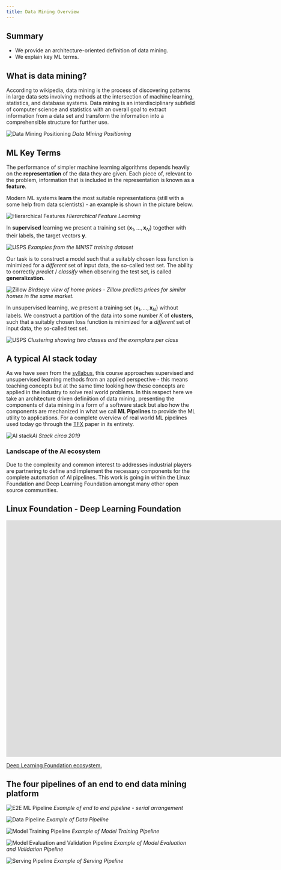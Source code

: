 ```yaml
---
title: Data Mining Overview
---
```



## Summary

* We provide an architecture-oriented definition of data mining.
* We explain key ML terms.

## What is data mining?

According to wikipedia, data mining is the process of discovering patterns in large data sets involving methods at the intersection of machine learning, statistics, and database systems. Data mining is an interdisciplinary subfield of computer science and statistics with an overall goal to extract information from a data set and transform the information into a comprehensible structure for further use.

![Data Mining Positioning](images/ml-ai-categorization.png)
*Data Mining Positioning*

## ML Key Terms
 The performance of simpler machine learning algorithms depends heavily on the **representation** of the data they are given.  Each piece of, relevant to the problem, information that is included in the representation is known as a **feature**.

Modern ML systems **learn** the most suitable representations (still with a some help from data scientists) - an example is shown in the picture below. 

![Hierarchical Features](images/hierarchical-features-classification.png)
*Hierarchical Feature Learning*

In **supervised** learning we present a training set $\{ \mathbf{x}_1, \dots, \mathbf{x}_N \}$ together with their labels, the target vectors $\mathbf{y}$. 

![USPS](images/usps.png)
*Examples from the MNIST training dataset*

Our task is to construct a model such that a suitably chosen loss function is minimized for a *different* set of input data, the so-called test set. The ability to correctly *predict* / *classify* when observing the test set, is called **generalization**.
 
![Zillow](images/home-prices-area.png)
*Birdseye view of home prices - Zillow predicts prices for similar homes in the same market.*

In unsupervised learning, we present a training set $\{ \mathbf{x}_1, \dots, \mathbf{x}_N \}$  without labels. We construct a partition of the data into some number $K$ of **clusters**, such that a suitably chosen loss function is minimized for a *different* set of input data, the so-called test set.

![USPS](images/unsupervised.png)
*Clustering showing two classes and the exemplars per class*

## A typical AI stack today

As we have seen from the [syllabus](docs/syllabus), this course approaches supervised and unsupervised learning methods from an applied perspective - this means teaching concepts but at the same time looking how these concepts are applied in the industry to solve real world problems. In this respect here we take an architecture driven definiition of data mining, presenting the components of data mining in a form of a software stack but also how the components are mechanized in what we call **ML Pipelines** to provide the ML utility to applications. For a complete overview of real world ML pipelines used today go through the [TFX](http://stevenwhang.com/tfx_paper.pdf) paper in its entirety.

![AI stack](images/ai-stack.svg)*AI Stack circa 2019*

### Landscape of the AI ecosystem
Due to the complexity and common interest to addresses industrial players are partnering to define and implement the necessary components for the complete automation of AI pipelines.  This work is going in within the Linux Foundation and Deep Learning Foundation amongst many other open source communities.

<section class="bg-apple">
              <div class="wrap">
                  <h2>Linux Foundation - Deep Learning Foundation</h2>
          <iframe width="2120" height="630" src="https://landscape.lfdl.io/format=landscape&fullscreen=yes" frameborder="0" allowfullscreen></iframe>
          </div>
</section>

[Deep Learning Foundation ecosystem.](https://landscape.lfdl.io/format=landscape&fullscreen=yes)
 

## The four pipelines of an end to end data mining platform

![E2E ML Pipeline](images/acumos-E2E.svg)
*Example of end to end pipeline - serial arrangement*

![Data Pipeline](images/acumos-DP1.svg)
*Example of Data Pipeline*

![Model Training Pipeline](images/acumos-MTP.svg)
*Example of Model Training Pipeline*

![Model Evaluation and Validation Pipeline](images/acumos-MEVP.svg)
*Example of Model Evaluation and Validation Pipeline*

![Serving Pipeline](images/acumos-SP.svg)
*Example of Serving Pipeline*

